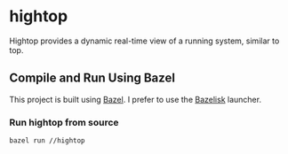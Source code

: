 # hightop

Hightop provides a dynamic real-time view of a running system, similar to top.

## Compile and Run Using Bazel

This project is built using [Bazel][1]. I prefer to use the [Bazelisk][2] launcher.

### Run hightop from source

```bash
bazel run //hightop
```

[1]: https://bazel.build "The Bazel build system"
[2]: https://github.com/bazelbuild/bazelisk "Bazelisk: A user-friendly launcher for Bazel."